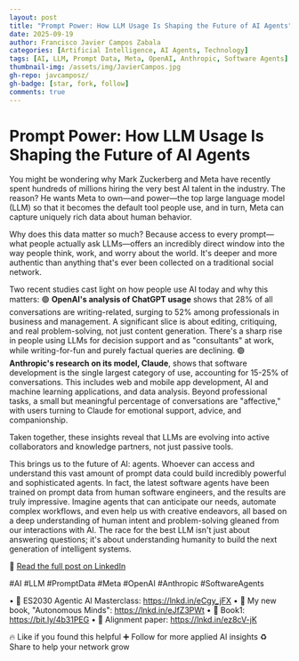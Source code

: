 ```yaml
---
layout: post
title: "Prompt Power: How LLM Usage Is Shaping the Future of AI Agents"
date: 2025-09-19
author: Francisco Javier Campos Zabala
categories: [Artificial Intelligence, AI Agents, Technology]
tags: [AI, LLM, Prompt Data, Meta, OpenAI, Anthropic, Software Agents]
thumbnail-img: /assets/img/JavierCampos.jpg
gh-repo: javcamposz/
gh-badge: [star, fork, follow]
comments: true
---
```


# Prompt Power: How LLM Usage Is Shaping the Future of AI Agents

You might be wondering why Mark Zuckerberg and Meta have recently spent hundreds of millions hiring the very best AI talent in the industry. The reason? He wants Meta to own—and power—the top large language model (LLM) so that it becomes the default tool people use, and in turn, Meta can capture uniquely rich data about human behavior.

Why does this data matter so much? Because access to every prompt—what people actually ask LLMs—offers an incredibly direct window into the way people think, work, and worry about the world. It's deeper and more authentic than anything that's ever been collected on a traditional social network.

Two recent studies cast light on how people use AI today and why this matters:
🟢 **OpenAI's analysis of ChatGPT usage** shows that 28% of all conversations are writing-related, surging to 52% among professionals in business and management. A significant slice is about editing, critiquing, and real problem-solving, not just content generation. There's a sharp rise in people using LLMs for decision support and as "consultants" at work, while writing-for-fun and purely factual queries are declining.
🟢 **Anthropic's research on its model, Claude**, shows that software development is the single largest category of use, accounting for 15-25% of conversations. This includes web and mobile app development, AI and machine learning applications, and data analysis. Beyond professional tasks, a small but meaningful percentage of conversations are "affective," with users turning to Claude for emotional support, advice, and companionship.

Taken together, these insights reveal that LLMs are evolving into active collaborators and knowledge partners, not just passive tools.

This brings us to the future of AI: agents. Whoever can access and understand this vast amount of prompt data could build incredibly powerful and sophisticated agents. In fact, the latest software agents have been trained on prompt data from human software engineers, and the results are truly impressive. Imagine agents that can anticipate our needs, automate complex workflows, and even help us with creative endeavors, all based on a deep understanding of human intent and problem-solving gleaned from our interactions with AI. The race for the best LLM isn't just about answering questions; it's about understanding humanity to build the next generation of intelligent systems.

🔗 [Read the full post on LinkedIn](https://www.linkedin.com/in/camposjavier/)

#AI #LLM #PromptData #Meta #OpenAI #Anthropic #SoftwareAgents

• 🔗 ES2030 Agentic AI Masterclass: https://lnkd.in/eCgy_jFX
• 🔗 My new book, "Autonomous Minds": https://lnkd.in/eJfZ3PWt
• 🔗 Book1: https://bit.ly/4b31PEG
• 🔗 Alignment paper: https://lnkd.in/ez8cV-jK

🔥 Like if you found this helpful
➕ Follow for more applied AI insights
♻️ Share to help your network grow
